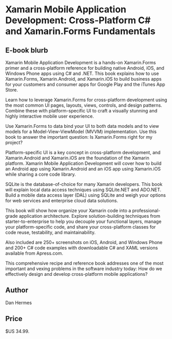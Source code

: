 # Xamarin Mobile Application Development: Cross-Platform C# and Xamarin.Forms Fundamentals

## E-book blurb

Xamarin Mobile Application Development is a hands-on Xamarin.Forms primer and a cross-platform reference for building native Android, iOS, and Windows Phone apps using C# and .NET. This book explains how to use Xamarin.Forms, Xamarin.Android, and Xamarin.iOS to build business apps for your customers and consumer apps for Google Play and the iTunes App Store.

Learn how to leverage Xamarin.Forms for cross-platform development using the most common UI pages, layouts, views, controls, and design patterns. Combine these with platform-specific UI to craft a visually stunning and highly interactive mobile user experience.

Use Xamarin.Forms to data bind your UI to both data models and to view models for a Model-View-ViewModel (MVVM) implementation. Use this book to answer the important question: Is Xamarin.Forms right for my project?

Platform-specific UI is a key concept in cross-platform development, and Xamarin.Android and Xamarin.iOS are the foundation of the Xamarin platform. Xamarin Mobile Application Development will cover how to build an Android app using Xamarin.Android and an iOS app using Xamarin.iOS while sharing a core code library.

SQLite is the database-of-choice for many Xamarin developers. This book will explain local data access techniques using SQLite.NET and ADO.NET. Build a mobile data access layer (DAL) using SQLite and weigh your options for web services and enterprise cloud data solutions.

This book will show how organize your Xamarin code into a professional-grade application architecture. Explore solution-building techniques from starter-to-enterprise to help you decouple your functional layers, manage your platform-specific code, and share your cross-platform classes for code reuse, testability, and maintainability.

Also included are 250+ screenshots on iOS, Android, and Windows Phone and 200+ C# code examples with downloadable C# and XAML versions available from Apress.com.

This comprehensive recipe and reference book addresses one of the most important and vexing problems in the software industry today: How do we effectively design and develop cross-platform mobile applications?


## Author

Dan Hermes

## Price

$US 34.99.

